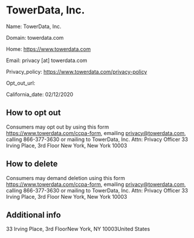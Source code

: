 
# TowerData, Inc.

Name: TowerData, Inc.

Domain: towerdata.com

Home: https://www.towerdata.com

Email: privacy [at] towerdata.com

Privacy_policy: https://www.towerdata.com/privacy-policy

Opt_out_url: 

California_date: 02/12/2020



## How to opt out

Consumers may opt out by using this form https://www.towerdata.com/ccpa-form, emailing privacy@towerdata.com, calling 866-377-3630 or mailing to 
TowerData, Inc.
Attn: Privacy Officer
33 Irving Place, 3rd Floor
New York, New York 10003

## How to delete

Consumers may demand deletion using this form https://www.towerdata.com/ccpa-form, emailing privacy@towerdata.com, calling 866-377-3630 or mailing to 
TowerData, Inc.
Attn: Privacy Officer
33 Irving Place, 3rd Floor
New York, New York 10003

## Additional info



33 Irving Place, 3rd FloorNew York, NY 10003United States

